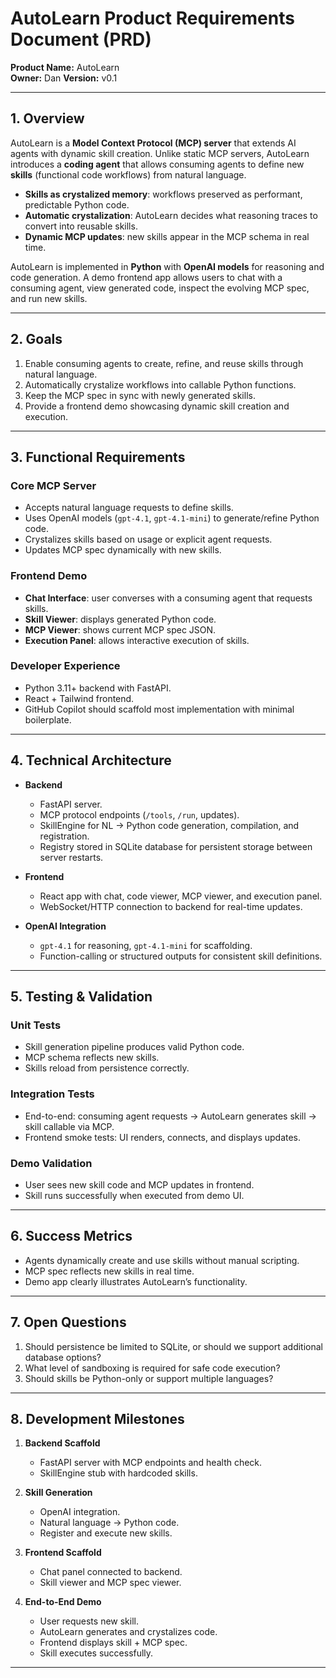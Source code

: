 # AutoLearn Product Requirements Document (PRD)

**Product Name:** AutoLearn  
**Owner:** Dan
**Version:** v0.1  

---

## 1. Overview

AutoLearn is a **Model Context Protocol (MCP) server** that extends AI agents with dynamic skill creation. Unlike static MCP servers, AutoLearn introduces a **coding agent** that allows consuming agents to define new **skills** (functional code workflows) from natural language.  

- **Skills as crystalized memory**: workflows preserved as performant, predictable Python code.  
- **Automatic crystalization**: AutoLearn decides what reasoning traces to convert into reusable skills.  
- **Dynamic MCP updates**: new skills appear in the MCP schema in real time.  

AutoLearn is implemented in **Python** with **OpenAI models** for reasoning and code generation. A demo frontend app allows users to chat with a consuming agent, view generated code, inspect the evolving MCP spec, and run new skills.  

---

## 2. Goals

1. Enable consuming agents to create, refine, and reuse skills through natural language.  
2. Automatically crystalize workflows into callable Python functions.  
3. Keep the MCP spec in sync with newly generated skills.  
4. Provide a frontend demo showcasing dynamic skill creation and execution.  

---

## 3. Functional Requirements

### Core MCP Server
- Accepts natural language requests to define skills.  
- Uses OpenAI models (`gpt-4.1`, `gpt-4.1-mini`) to generate/refine Python code.  
- Crystalizes skills based on usage or explicit agent requests.  
- Updates MCP spec dynamically with new skills.  

### Frontend Demo
- **Chat Interface**: user converses with a consuming agent that requests skills.  
- **Skill Viewer**: displays generated Python code.  
- **MCP Viewer**: shows current MCP spec JSON.  
- **Execution Panel**: allows interactive execution of skills.  

### Developer Experience
- Python 3.11+ backend with FastAPI.  
- React + Tailwind frontend.  
- GitHub Copilot should scaffold most implementation with minimal boilerplate.  

---

## 4. Technical Architecture

- **Backend**  
  - FastAPI server.  
  - MCP protocol endpoints (`/tools`, `/run`, updates).  
  - SkillEngine for NL → Python code generation, compilation, and registration.  
  - Registry stored in SQLite database for persistent storage between server restarts.  

- **Frontend**  
  - React app with chat, code viewer, MCP viewer, and execution panel.  
  - WebSocket/HTTP connection to backend for real-time updates.  

- **OpenAI Integration**  
  - `gpt-4.1` for reasoning, `gpt-4.1-mini` for scaffolding.  
  - Function-calling or structured outputs for consistent skill definitions.  

---

## 5. Testing & Validation

### Unit Tests
- Skill generation pipeline produces valid Python code.  
- MCP schema reflects new skills.  
- Skills reload from persistence correctly.  

### Integration Tests
- End-to-end: consuming agent requests → AutoLearn generates skill → skill callable via MCP.  
- Frontend smoke tests: UI renders, connects, and displays updates.  

### Demo Validation
- User sees new skill code and MCP updates in frontend.  
- Skill runs successfully when executed from demo UI.  

---

## 6. Success Metrics

- Agents dynamically create and use skills without manual scripting.  
- MCP spec reflects new skills in real time.  
- Demo app clearly illustrates AutoLearn’s functionality.  

---

## 7. Open Questions

1. Should persistence be limited to SQLite, or should we support additional database options?  
2. What level of sandboxing is required for safe code execution?  
3. Should skills be Python-only or support multiple languages?  

---

## 8. Development Milestones

1. **Backend Scaffold**  
   - FastAPI server with MCP endpoints and health check.  
   - SkillEngine stub with hardcoded skills.  

2. **Skill Generation**  
   - OpenAI integration.  
   - Natural language → Python code.  
   - Register and execute new skills.  

3. **Frontend Scaffold**  
   - Chat panel connected to backend.  
   - Skill viewer and MCP spec viewer.  

4. **End-to-End Demo**  
   - User requests new skill.  
   - AutoLearn generates and crystalizes code.  
   - Frontend displays skill + MCP spec.  
   - Skill executes successfully.  

---